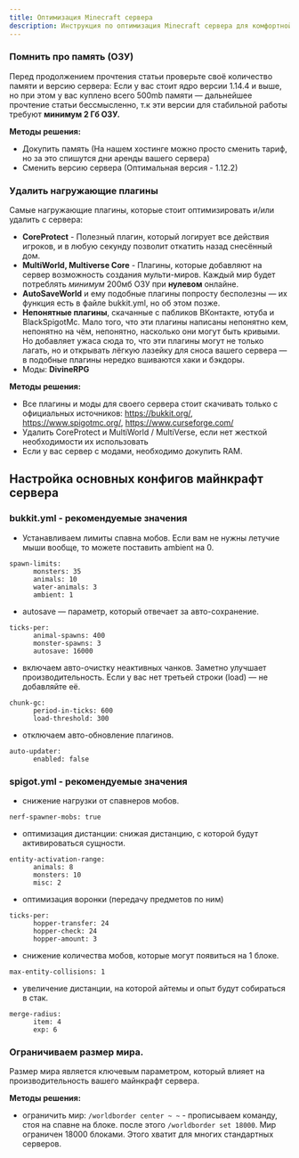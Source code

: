 ```yaml
---
title: Оптимизация Minecraft сервера
description: Инструкция по оптимизация Minecraft сервера для комфортной игры на superhub.host.
---
```


### Помнить про память (ОЗУ)
Перед продолжением прочтения статьи проверьте своё количество памяти и версию сервера: Если у вас стоит ядро версии 1.14.4 и выше, но при этом у вас куплено всего 500mb памяти — дальнейшее прочтение статьи бессмысленно, т.к эти версии для стабильной работы требуют **минимум 2 Гб ОЗУ.**

**Методы решения:**

- Докупить память (На нашем хостинге можно просто сменить тариф, но за это спишутся дни аренды вашего сервера)
- Сменить версию сервера (Оптимальная версия - 1.12.2)

### Удалить нагружающие плагины
Самые нагружающие плагины, которые стоит оптимизировать и/или удалить с сервера:

- **CoreProtect** - Полезный плагин, который логирует все действия игроков, и в любую секунду позволит откатить назад снесённый дом.
- **MultiWorld, Multiverse Core** - Плагины, которые добавляют на сервер возможность создания мульти-миров. Каждый мир будет потреблять *минимум* 200мб ОЗУ при **нулевом** онлайне.
- **AutoSaveWorld** и ему подобные плагины попросту бесполезны — их функция есть в файле bukkit.yml, но об этом позже.
- **Непонятные плагины**, скачанные с пабликов ВКонтакте, ютуба и BlackSpigotMc. Мало того, что эти плагины написаны непонятно кем, непонятно на чём, непонятно, насколько они могут быть кривыми. Но добавляет ужаса сюда то, что эти плагины могут не только лагать, но и открывать лёгкую лазейку для сноса вашего сервера — в подобные плагины нередко вшиваются хаки и бэкдоры.
- Моды: **DivineRPG**

**Методы решения:**

- Все плагины и моды для своего сервера стоит скачивать только с официальных источников: https://bukkit.org/, https://www.spigotmc.org/, https://www.curseforge.com/
- Удалить CoreProtect и MultiWorld / MultiVerse, если нет жесткой необходимости их использовать
- Если у вас сервер с модами, необходимо докупить RAM.

## Настройка основных конфигов майнкрафт сервера

### bukkit.yml - рекомендуемые значения
- Устанавливаем лимиты спавна мобов. Если вам не нужны летучие мыши вообще, то можете поставить ambient на 0.
```
spawn-limits:
      monsters: 35
      animals: 10
      water-animals: 3
      ambient: 1
```
- autosave — параметр, который отвечает за авто-сохранение.
```
ticks-per:
      animal-spawns: 400
      monster-spawns: 3
      autosave: 16000
```
- включаем авто-очистку неактивных чанков. Заметно улучшает производительность. Если у вас нет третьей строки (load) — не добавляйте её.
```
chunk-gc:
      period-in-ticks: 600
      load-threshold: 300
```
- отключаем авто-обновление плагинов.
```
auto-updater:
      enabled: false
```

### spigot.yml - рекомендуемые значения
- снижение нагрузки от спавнеров мобов.
```
nerf-spawner-mobs: true
```
- оптимизация дистанции: снижая дистанцию, с которой будут активироваться сущности.
```
entity-activation-range:
      animals: 8
      monsters: 10
      misc: 2
```
- оптимизация воронки (передачу предметов по ним)
```
ticks-per:
      hopper-transfer: 24
      hopper-check: 24
      hopper-amount: 3
```
- снижение количества мобов, которые могут появиться на 1 блоке.
```
max-entity-collisions: 1
```
- увеличение дистанции, на которой айтемы и опыт будут собираться в стак.
```
merge-radius:
      item: 4
      exp: 6
```

### Ограничиваем размер мира.
Размер мира является ключевым параметром, который влияет на производительность вашего майнкрафт сервера.

**Методы решения:**

- ограничить мир:
  `/worldborder center ~ ~` - прописываем команду, стоя на спавне на блоке. после этого `/worldborder set 18000`. Мир ограничен 18000 блоками. Этого хватит для многих стандартных серверов.
